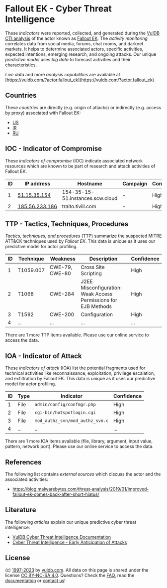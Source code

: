 # Fallout EK - Cyber Threat Intelligence

These _indicators_ were reported, collected, and generated during the [VulDB CTI analysis](https://vuldb.com/?kb.cti) of the actor known as [Fallout EK](https://vuldb.com/?actor.fallout_ek). The _activity monitoring_ correlates data from social media, forums, chat rooms, and darknet markets. It helps to determine associated actors, specific activities, expected intentions, emerging research, and ongoing attacks. Our unique _predictive model_ uses _big data_ to forecast activities and their characteristics.

_Live data_ and more _analysis capabilities_ are available at [https://vuldb.com/?actor.fallout_ek](https://vuldb.com/?actor.fallout_ek)

## Countries

These _countries_ are directly (e.g. origin of attacks) or indirectly (e.g. access by proxy) associated with Fallout EK:

* [US](https://vuldb.com/?country.us)
* [IR](https://vuldb.com/?country.ir)
* [RU](https://vuldb.com/?country.ru)

## IOC - Indicator of Compromise

These _indicators of compromise_ (IOC) indicate associated network resources which are known to be part of research and attack activities of Fallout EK.

ID | IP address | Hostname | Campaign | Confidence
-- | ---------- | -------- | -------- | ----------
1 | [51.15.35.154](https://vuldb.com/?ip.51.15.35.154) | 154-35-15-51.instances.scw.cloud | - | High
2 | [185.56.233.186](https://vuldb.com/?ip.185.56.233.186) | traito.tivill.com | - | High

## TTP - Tactics, Techniques, Procedures

_Tactics, techniques, and procedures_ (TTP) summarize the suspected MITRE ATT&CK techniques used by _Fallout EK_. This data is unique as it uses our predictive model for actor profiling.

ID | Technique | Weakness | Description | Confidence
-- | --------- | -------- | ----------- | ----------
1 | T1059.007 | CWE-79, CWE-80 | Cross Site Scripting | High
2 | T1068 | CWE-284 | J2EE Misconfiguration: Weak Access Permissions for EJB Methods | High
3 | T1592 | CWE-200 | Configuration | High
4 | ... | ... | ... | ...

There are 1 more TTP items available. Please use our online service to access the data.

## IOA - Indicator of Attack

These _indicators of attack_ (IOA) list the potential fragments used for technical activities like reconnaissance, exploitation, privilege escalation, and exfiltration by Fallout EK. This data is unique as it uses our predictive model for actor profiling.

ID | Type | Indicator | Confidence
-- | ---- | --------- | ----------
1 | File | `admin/config/confmgr.php` | High
2 | File | `cgi-bin/hotspotlogin.cgi` | High
3 | File | `mod_authz_svn/mod_authz_svn.c` | High
4 | ... | ... | ...

There are 1 more IOA items available (file, library, argument, input value, pattern, network port). Please use our online service to access the data.

## References

The following list contains _external sources_ which discuss the actor and the associated activities:

* https://blog.malwarebytes.com/threat-analysis/2019/01/improved-fallout-ek-comes-back-after-short-hiatus/

## Literature

The following _articles_ explain our unique predictive cyber threat intelligence:

* [VulDB Cyber Threat Intelligence Documentation](https://vuldb.com/?kb.cti)
* [Cyber Threat Intelligence - Early Anticipation of Attacks](https://www.scip.ch/en/?labs.20201022)

## License

(c) [1997-2023](https://vuldb.com/?kb.changelog) by [vuldb.com](https://vuldb.com/?kb.about). All data on this page is shared under the license [CC BY-NC-SA 4.0](https://creativecommons.org/licenses/by-nc-sa/4.0/). Questions? Check the [FAQ](https://vuldb.com/?kb.faq), read the [documentation](https://vuldb.com/?kb) or [contact us](https://vuldb.com/?contact)!
